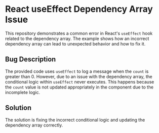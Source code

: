 # React useEffect Dependency Array Issue

This repository demonstrates a common error in React's `useEffect` hook related to the dependency array.  The example shows how an incorrect dependency array can lead to unexpected behavior and how to fix it.

## Bug Description
The provided code uses `useEffect` to log a message when the `count` is greater than 0. However, due to an issue with the dependency array, the conditional logic within `useEffect` never executes. This happens because the `count` value is not updated appropriately in the component due to the incomplete logic.

## Solution
The solution is fixing the incorrect conditional logic and updating the dependency array correctly. 
